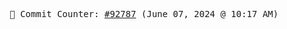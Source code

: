 <p align="center">
    <samp>
        📮 Commit Counter: <a href="https://github.com/Javascript-void0/Javascript-void0/commits/main">#92787</a> (June 07, 2024 @ 10:17 AM)
    </samp>
</p>